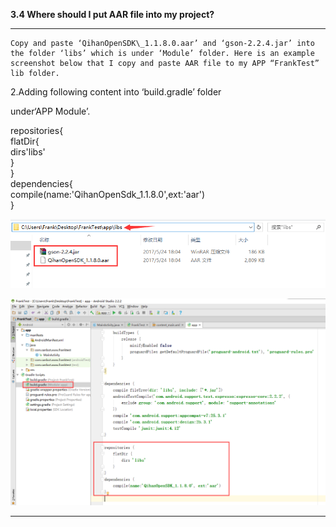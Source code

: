 **3.4 Where should I put AAR file into my project?**

---

```
Copy and paste ‘QihanOpenSDK\_1.1.8.0.aar’ and ‘gson-2.2.4.jar’ into the folder ‘libs’ which is under ‘Module’ folder. Here is an example screenshot below that I copy and paste AAR file to my APP “FrankTest” lib folder.
```

2.Adding following content into ‘build.gradle’ folder

under‘APP Module’.

repositories{  
flatDir{  
dirs'libs'  
}  
 }  
 dependencies{  
compile\(name:'QihanOpenSdk\_1.1.8.0',ext:'aar'\)  
}

![](/assets/aar-1.png)

![](/assets/aar-2.png)





----









